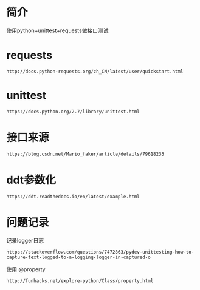 # 简介
使用python+unittest+requests做接口测试

# requests
```
http://docs.python-requests.org/zh_CN/latest/user/quickstart.html
```

# unittest
```
https://docs.python.org/2.7/library/unittest.html
```

# 接口来源

```
https://blog.csdn.net/Mario_faker/article/details/79618235
```

# ddt参数化
```
https://ddt.readthedocs.io/en/latest/example.html
```

# 问题记录
记录logger日志<br>
```
https://stackoverflow.com/questions/7472863/pydev-unittesting-how-to-capture-text-logged-to-a-logging-logger-in-captured-o
```

使用 @property
```
http://funhacks.net/explore-python/Class/property.html
```